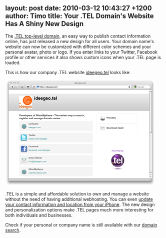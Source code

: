 layout: post
date: 2010-03-12 10:43:27 +1200
author: Timo
title: Your .TEL Domain's Website Has A Shiny New Design
----

The [.TEL top-level domain](https://iwantmyname.com/domains/tel-domain-name-registration-for-communication), an easy way to publish contact information online, has just released a new design for all users. Your domain name's website can now be customized with different color schemes and your personal avatar, photo or logo. If you enter links to your Twitter, Facebook profile or other services it also shows custom icons when your .TEL page is loaded.

This is how our company .TEL website [ideegeo.tel](http://ideegeo.tel) looks like:

[![ideegeo.tel](/media/2010-03-12-ideegeo-tel-1.png)](http://ideegeo.tel)

.TEL is a simple and affordable solution to own and manage a website without the need of having additional webhosting. You can even [update your contact information and location from your iPhone](https://iwantmyname.com/blog/2010/03/mytel-iphone-app-now-integrates-with-domainapp.html). The new design and personalization options make .TEL pages much more interesting for both individuals and businesses.

Check if your personal or company name is still available with our [domain search](https://iwantmyname.com).
